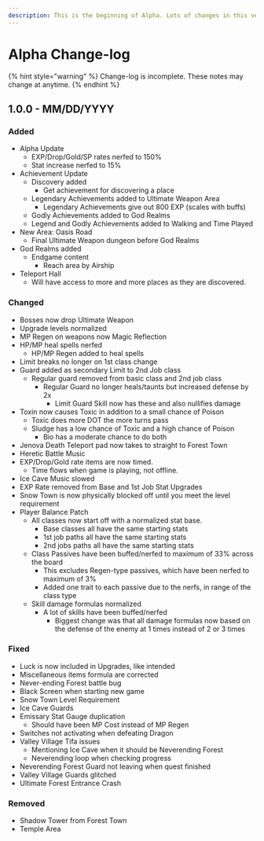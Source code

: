 ```yaml
---
description: This is the beginning of Alpha. Lots of changes in this version.
---
```


# Alpha Change-log

{% hint style="warning" %}
Change-log is incomplete. These notes may change at anytime.
{% endhint %}

## 1.0.0 - MM/DD/YYYY

### Added

* Alpha Update
  * EXP/Drop/Gold/SP rates nerfed to 150%
  * Stat increase nerfed to 15%
* Achievement Update
  * Discovery added
    * Get achievement for discovering a place
  * Legendary Achievements added to Ultimate Weapon Area
    * Legendary Achievements give out 800 EXP \(scales with buffs\)
  * Godly Achievements added to God Realms
  * Legend and Godly Achievements added to Walking and Time Played
* New Area: Oasis Road
  * Final Ultimate Weapon dungeon before God Realms
* God Realms added
  * Endgame content
    * Reach area by Airship
* Teleport Hall
  * Will have access to more and more places as they are discovered.

### **Changed**

* Bosses now drop Ultimate Weapon
* Upgrade levels normalized
* MP Regen on weapons now Magic Reflection
* HP/MP heal spells nerfed
  * HP/MP Regen added to heal spells
* Limit breaks no longer on 1st class change
* Guard added as secondary Limit to 2nd Job class
  * Regular guard removed from basic class and 2nd job class
    * Regular Guard no longer heals/taunts but increased defense by 2x
      * Limit Guard Skill now has these and also nullifies damage
* Toxin now causes Toxic in addition to a small chance of Poison
  * Toxic does more DOT the more turns pass
  * Sludge has a low chance of Toxic and a high chance of Poison
    * Bio has a moderate chance to do both
* Jenova Death Teleport pad now takes to straight to Forest Town
* Heretic Battle Music
* EXP/Drop/Gold rate items are now timed.
  * Time flows when game is playing, not offline.
* Ice Cave Music slowed
* EXP Rate removed from Base and 1st Job Stat Upgrades
* Snow Town is now physically blocked off until you meet the level requirement
* Player Balance Patch
  * All classes now start off with a normalized stat base.
    * Base classes all have the same starting stats
    * 1st job paths all have the same starting stats
    * 2nd jobs paths all have the same starting stats
  * Class Passives have been buffed/nerfed to maximum of 33% across the board
    * This excludes Regen-type passives, which have been nerfed to maximum of 3%
    * Added one trait to each passive due to the nerfs, in range of the class type
  * Skill damage formulas normalized
    * A lot of skills have been buffed/nerfed
      * Biggest change was that all damage formulas now based on the defense of the enemy at 1 times instead of 2 or 3 times


### Fixed

* Luck is now included in Upgrades, like intended
* Miscellaneous items formula are corrected
* Never-ending Forest battle bug
* Black Screen when starting new game
* Snow Town Level Requirement
* Ice Cave Guards
* Emissary Stat Gauge duplication
  * Should have been MP Cost instead of MP Regen
* Switches not activating when defeating Dragon
* Valley Village Tifa issues
  * Mentioning Ice Cave when it should be Neverending Forest
  * Neverending loop when checking progress
* Neverending Forest Guard not leaving when quest finished
* Valley Village Guards glitched
* Ultimate Forest Entrance Crash

### Removed

* Shadow Tower from Forest Town
* Temple Area

